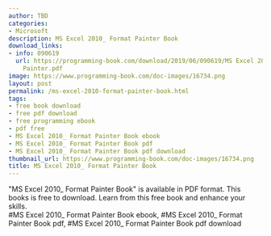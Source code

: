 ```yaml
---
author: TBD
categories:
- Microsoft
description: MS Excel 2010_ Format Painter Book
download_links:
- info: 090619
  url: https://programming-book.com/download/2019/06/090619/MS Excel 2010_ Format
    Painter.pdf
image: https://www.programming-book.com/doc-images/16734.png
layout: post
permalink: /ms-excel-2010-format-painter-book.html
tags:
- free book download
- free pdf download
- free programming ebook
- pdf free
- MS Excel 2010_ Format Painter Book ebook
- MS Excel 2010_ Format Painter Book pdf
- MS Excel 2010_ Format Painter Book pdf download
thumbnail_url: https://www.programming-book.com/doc-images/16734.png
title: MS Excel 2010_ Format Painter Book
---
```


 
<div class="item-desc text-justify">
  "MS Excel 2010_ Format Painter Book" is available in PDF format. This books is free to download. Learn from this free book and enhance your skills.
  <br>
  #MS Excel 2010_ Format Painter Book ebook, #MS Excel 2010_ Format Painter Book pdf, #MS Excel 2010_ Format Painter Book pdf download
</div>